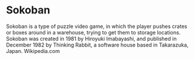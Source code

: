 # Sokoban
Sokoban is a type of puzzle video game, in which the player pushes crates or boxes around in a warehouse, trying to get them to storage locations. Sokoban was created in 1981 by Hiroyuki Imabayashi, and published in December 1982 by Thinking Rabbit, a software house based in Takarazuka, Japan. Wikipedia.com
